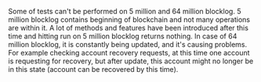 
Some of tests can't be performed on 5 million and 64 million blocklog. 5 million blocklog contains beginning of blockchain
and not many operations are within it. A lot of methods and features have been introduced after this time and hitting
run on 5 million blocklog returns nothing. In case of 64 million blocklog, it is constantly being updated, and it's
causing problems. For example checking account recovery requests, at this time one account is requesting for recovery,
but after update, this account might no longer be in this state (account can be recovered by this time).
